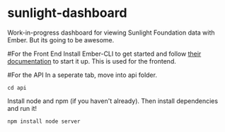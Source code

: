 sunlight-dashboard
==================

Work-in-progress dashboard for viewing Sunlight Foundation data with Ember.
But its going to be awesome.

#For the Front End
Install Ember-CLI to get started and follow [their documentation](http://iamstef.net/ember-cli/) to start it up.  This is used for the frontend.

#For the API
In a seperate tab, move into api folder.

`cd api`

Install node and npm (if you haven't already).  Then install dependencies and run it!

`npm install
node server`



